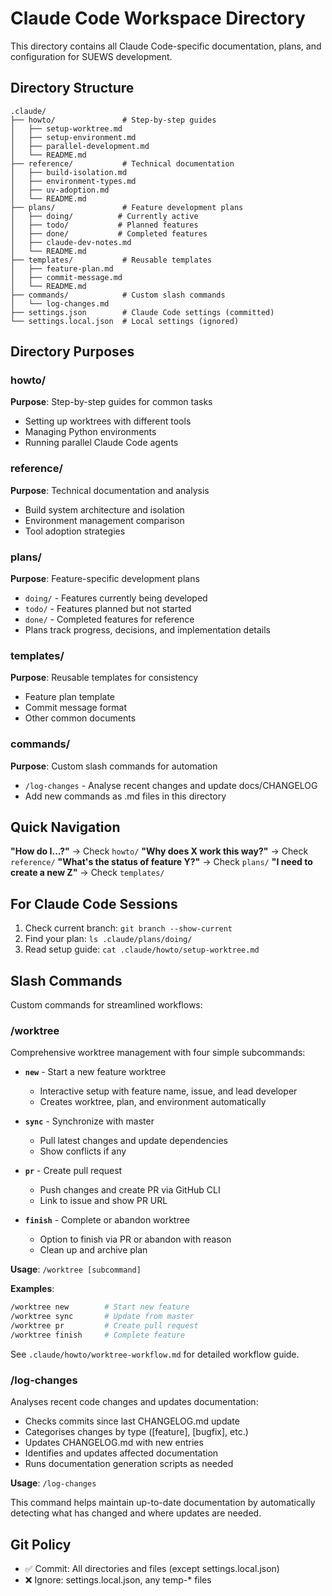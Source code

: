 # Claude Code Workspace Directory

This directory contains all Claude Code-specific documentation, plans, and configuration for SUEWS development.

## Directory Structure

```
.claude/
├── howto/               # Step-by-step guides
│   ├── setup-worktree.md
│   ├── setup-environment.md
│   ├── parallel-development.md
│   └── README.md
├── reference/           # Technical documentation
│   ├── build-isolation.md
│   ├── environment-types.md
│   ├── uv-adoption.md
│   └── README.md
├── plans/               # Feature development plans
│   ├── doing/          # Currently active
│   ├── todo/           # Planned features
│   ├── done/           # Completed features
│   ├── claude-dev-notes.md
│   └── README.md
├── templates/           # Reusable templates
│   ├── feature-plan.md
│   ├── commit-message.md
│   └── README.md
├── commands/            # Custom slash commands
│   └── log-changes.md
├── settings.json        # Claude Code settings (committed)
└── settings.local.json  # Local settings (ignored)
```

## Directory Purposes

### howto/
**Purpose**: Step-by-step guides for common tasks
- Setting up worktrees with different tools
- Managing Python environments
- Running parallel Claude Code agents

### reference/
**Purpose**: Technical documentation and analysis
- Build system architecture and isolation
- Environment management comparison
- Tool adoption strategies

### plans/
**Purpose**: Feature-specific development plans
- `doing/` - Features currently being developed
- `todo/` - Features planned but not started
- `done/` - Completed features for reference
- Plans track progress, decisions, and implementation details

### templates/
**Purpose**: Reusable templates for consistency
- Feature plan template
- Commit message format
- Other common documents

### commands/
**Purpose**: Custom slash commands for automation
- `/log-changes` - Analyse recent changes and update docs/CHANGELOG
- Add new commands as .md files in this directory

## Quick Navigation

**"How do I...?"** → Check `howto/`
**"Why does X work this way?"** → Check `reference/`
**"What's the status of feature Y?"** → Check `plans/`
**"I need to create a new Z"** → Check `templates/`

## For Claude Code Sessions

1. Check current branch: `git branch --show-current`
2. Find your plan: `ls .claude/plans/doing/`
3. Read setup guide: `cat .claude/howto/setup-worktree.md`


## Slash Commands

Custom commands for streamlined workflows:

### /worktree
Comprehensive worktree management with four simple subcommands:

- **`new`** - Start a new feature worktree
  - Interactive setup with feature name, issue, and lead developer
  - Creates worktree, plan, and environment automatically

- **`sync`** - Synchronize with master
  - Pull latest changes and update dependencies
  - Show conflicts if any

- **`pr`** - Create pull request
  - Push changes and create PR via GitHub CLI
  - Link to issue and show PR URL

- **`finish`** - Complete or abandon worktree
  - Option to finish via PR or abandon with reason
  - Clean up and archive plan

**Usage**: `/worktree [subcommand]`

**Examples**:
```bash
/worktree new        # Start new feature
/worktree sync       # Update from master
/worktree pr         # Create pull request
/worktree finish     # Complete feature
```

See `.claude/howto/worktree-workflow.md` for detailed workflow guide.

### /log-changes
Analyses recent code changes and updates documentation:

- Checks commits since last CHANGELOG.md update
- Categorises changes by type ([feature], [bugfix], etc.)
- Updates CHANGELOG.md with new entries
- Identifies and updates affected documentation
- Runs documentation generation scripts as needed

**Usage**: `/log-changes`

This command helps maintain up-to-date documentation by automatically detecting what has changed and where updates are needed.

## Git Policy
- ✅ Commit: All directories and files (except settings.local.json)
- ❌ Ignore: settings.local.json, any temp-* files